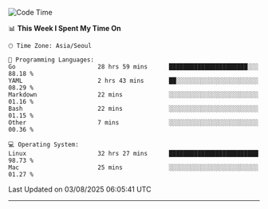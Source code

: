 <!---
[![JS's LinkedIn](https://img.shields.io/badge/LinkedIn-blue?style=for-the-badge&logo=linkedin)](https://www.linkedin.com/in/jaeseung-lee-5a2a32139/) 
[![JS's Notion](https://img.shields.io/badge/Notion-black?style=for-the-badge&logo=notion)](https://bit.ly/ljswiki1) <br><br>
-->
<!-- ![JS's GitHub stats](https://github-readme-stats-lemon-five.vercel.app/api?username=tkxkd0159&hide=contribs,prs,stars,issues&show_icons=true&theme=react&include_all_commits=true)   -->
<!-- ![Top Langs](https://github-readme-stats-lemon-five.vercel.app/api/top-langs/?username=tkxkd0159&layout=compact&hide=jupyter%20notebook,scss,html,css&langs_count=10)  -->


<!--START_SECTION:waka-->
![Code Time](http://img.shields.io/badge/Code%20Time-4%2C148%20hrs%2020%20mins-blue)

📊 **This Week I Spent My Time On** 

```text
🕑︎ Time Zone: Asia/Seoul

💬 Programming Languages: 
Go                       28 hrs 59 mins      ██████████████████████░░░   88.18 % 
YAML                     2 hrs 43 mins       ██░░░░░░░░░░░░░░░░░░░░░░░   08.29 % 
Markdown                 22 mins             ░░░░░░░░░░░░░░░░░░░░░░░░░   01.16 % 
Bash                     22 mins             ░░░░░░░░░░░░░░░░░░░░░░░░░   01.15 % 
Other                    7 mins              ░░░░░░░░░░░░░░░░░░░░░░░░░   00.36 % 

💻 Operating System: 
Linux                    32 hrs 27 mins      █████████████████████████   98.73 % 
Mac                      25 mins             ░░░░░░░░░░░░░░░░░░░░░░░░░   01.27 % 
```


 Last Updated on 03/08/2025 06:05:41 UTC
<!--END_SECTION:waka-->

---
<!---
<a href="https://github.com/tkxkd0159/books">
  <img align="center" src="https://github-readme-stats-lemon-five.vercel.app/api/pin/?username=tkxkd0159&repo=books&theme=react" />
</a>
-->

<!---
- 🔭 I’m currently working on ...
- 🌱 I’m currently learning blockchain and distributed network
- 👯 I’m looking to collaborate on ...
- 🤔 I’m looking for help with ...
- 💬 Ask me about ...
- 📫 How to reach me: ...
- 😄 Pronouns: ...
- ⚡ Fun fact: ...
-->
